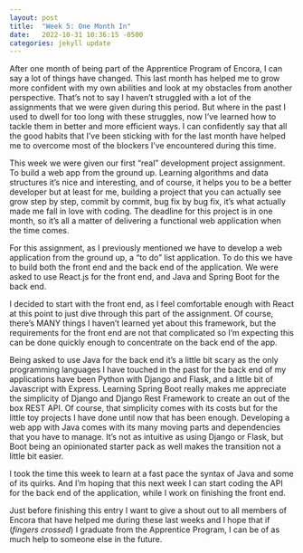 ```yaml
---
layout: post
title:  "Week 5: One Month In"
date:   2022-10-31 10:36:15 -0500
categories: jekyll update
---
```


After one month of being part of the Apprentice Program of Encora, I can say a lot of things have changed. This last month has helped me to grow more confident with my own abilities and look at my obstacles from another perspective. That’s not to say I haven’t struggled with a lot of the assignments that we were given during this period. But where in the past I used to dwell for too long with these struggles, now I’ve learned how to tackle them in better and more efficient ways. I can confidently say that all the good habits that I’ve been sticking with for the last month have helped me to overcome most of the blockers I’ve encountered during this time.

This week we were given our first “real” development project assignment. To build a web app from the ground up. Learning algorithms and data structures it’s nice and interesting, and of course, it helps you to be a better developer but at least for me, building a project that you can actually see grow step by step, commit by commit, bug fix by bug fix, it’s what actually made me fall in love with coding. The deadline for this project is in one month, so it’s all a matter of delivering a functional web application when the time comes.

For this assignment, as I previously mentioned we have to develop a web application from the ground up, a “to do” list application. To do this we have to build both the front end and the back end of the application. We were asked to use React.js for the front end, and Java and Spring Boot for the back end.

I decided to start with the front end, as I feel comfortable enough with React at this point to just dive through this part of the assignment. Of course, there’s MANY things I haven’t learned yet about this framework, but the requirements for the front end are not that complicated so I’m expecting this can be done quickly enough to concentrate on the back end of the app. 

Being asked to use Java for the back end it’s a little bit scary as the only programming languages I have touched in the past for the back end of my applications have been Python with Django and Flask, and a little bit of Javascript with Express. Learning Spring Boot really makes me appreciate the simplicity of Django and Django Rest Framework to create an out of the box REST API. Of course, that simplicity comes with its costs but for the little toy projects I have done until now that has been enough. Developing a web app with Java comes with its many moving parts and dependencies that you have to manage. It’s not as intuitive as using Django or Flask, but Boot being an opinionated starter pack as well makes the transition not a little bit easier.

I took the time this week to learn at a fast pace the syntax of Java and some of its quirks. And I’m hoping that this next week I can start coding the API for the back end of the application, while I work on finishing the front end.

Just before finishing this entry I want to give a shout out to all members of Encora that have helped me during these last weeks and I hope that if (*fingers crossed*) I graduate from the Apprentice Program, I can be of as much help to someone else in the future.
